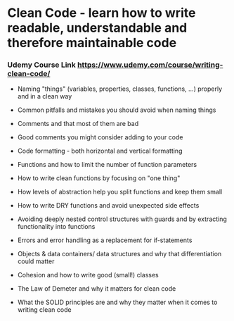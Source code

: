 # Clean Code - learn how to write readable, understandable and therefore maintainable code
### Udemy Course Link https://www.udemy.com/course/writing-clean-code/

- Naming "things" (variables, properties, classes, functions, ...) properly and in a clean way

- Common pitfalls and mistakes you should avoid when naming things

- Comments and that most of them are bad

- Good comments you might consider adding to your code

- Code formatting - both horizontal and vertical formatting

- Functions and how to limit the number of function parameters

- How to write clean functions by focusing on "one thing"

- How levels of abstraction help you split functions and keep them small

- How to write DRY functions and avoid unexpected side effects

- Avoiding deeply nested control structures with guards and by extracting functionality into functions

- Errors and error handling as a replacement for if-statements

- Objects & data containers/ data structures and why that differentiation could matter

- Cohesion and how to write good (small!) classes

- The Law of Demeter and why it matters for clean code

- What the SOLID principles are and why they matter when it comes to writing clean code
